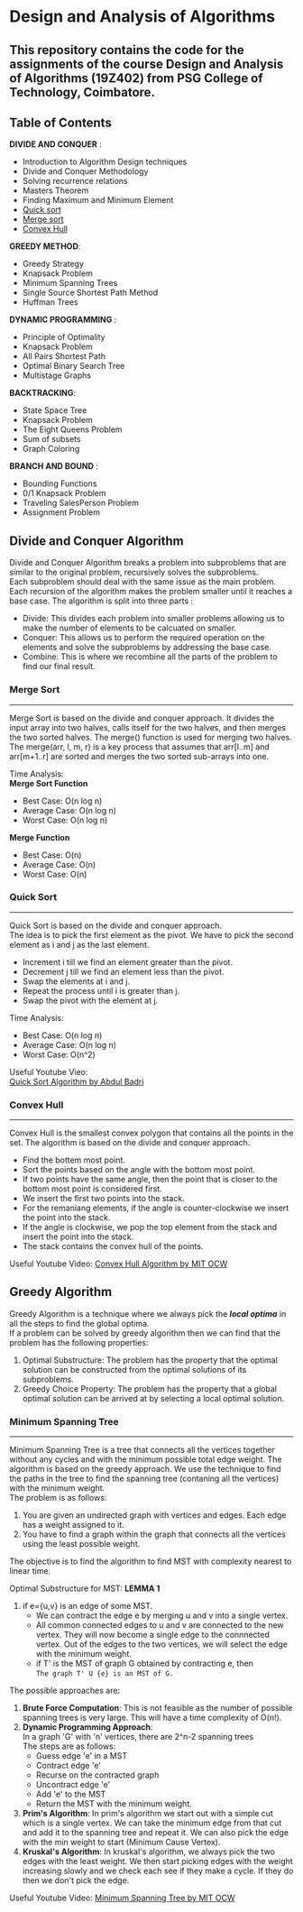 # Design and Analysis of Algorithms

## This repository contains the code for the assignments of the course Design and Analysis of Algorithms (19Z402) from PSG College of Technology, Coimbatore.

## Table of Contents
**DIVIDE AND CONQUER** : 
- Introduction to Algorithm Design techniques 
- Divide and Conquer Methodology 
- Solving recurrence relations 
- Masters Theorem 
- Finding Maximum and Minimum Element 
- [Quick sort](#quick-sort)
- [Merge sort](#merge-sort) 
- [Convex Hull](#convex-hull)   

**GREEDY METHOD**: 
- Greedy Strategy
- Knapsack Problem 
- Minimum Spanning Trees
- Single Source Shortest Path Method 
- Huffman Trees    

**DYNAMIC PROGRAMMING** : 
- Principle of Optimality 
- Knapsack Problem 
- All Pairs Shortest Path 
- Optimal Binary Search Tree 
- Multistage Graphs   
  

**BACKTRACKING**: 
- State Space Tree 
- Knapsack Problem 
- The Eight Queens Problem 
- Sum of subsets 
- Graph Coloring    

**BRANCH AND BOUND** : 
- Bounding Functions 
- 0/1 Knapsack Problem 
- Traveling SalesPerson Problem 
- Assignment Problem


## Divide and Conquer Algorithm   
Divide and Conquer Algorithm breaks a problem into subproblems that are similar to the original problem, recursively solves the subproblems.    
Each subproblem should deal with the same issue as the main problem.    
Each recursion of the algorithm makes the problem smaller until it reaches a base case. The algorithm is split into three parts :
- Divide: This divides each problem into smaller problems allowing us to make the number of elements to be calcuated on smaller.
- Conquer: This allows us to perform the required operation on the elements and solve the subproblems by addressing the base case. 
- Combine: This is where we recombine all the parts of the problem to find our final result. 

### Merge Sort 
___
Merge Sort is based on the divide and conquer approach. It divides the input array into two halves, calls itself for the two halves, and then merges the two sorted halves. The merge() function is used for merging two halves. The merge(arr, l, m, r) is a key process that assumes that arr[l..m] and arr[m+1..r] are sorted and merges the two sorted sub-arrays into one.

Time Analysis:   
**Merge Sort Function**    
- Best Case: O(n log n)
- Average Case: O(n log n)
- Worst Case: O(n log n)

**Merge Function**
- Best Case: O(n)
- Average Case: O(n)
- Worst Case: O(n)


### Quick Sort
___
Quick Sort is based on the divide and conquer approach.   
The idea is to pick the first element as the pivot. We have to pick the second element as i and j as the last element. 
- Increment i till we find an element greater than the pivot.
- Decrement j till we find an element less than the pivot.
- Swap the elements at i and j.
- Repeat the process until i is greater than j.
- Swap the pivot with the element at j.


Time Analysis:
- Best Case: O(n log n)
- Average Case: O(n log n)
- Worst Case: O(n^2)

Useful Youtube Vieo:    
[Quick Sort Algorithm by Abdul Badri](https://www.youtube.com/watch?v=7h1s2SojIRw)



### Convex Hull
___
Convex Hull is the smallest convex polygon that contains all the points in the set.
The algorithm is based on the divide and conquer approach.
- Find the bottem most point. 
- Sort the points based on the angle with the bottom most point.
- If two points have the same angle, then the point that is closer to the bottom most point is considered first.
- We insert the first two points into the stack.
- For the remaniang elements, if the angle is counter-clockwise we insert the point into the stack.
- If the angle is clockwise, we pop the top element from the stack and insert the point into the stack.
- The stack contains the convex hull of the points.


Useful Youtube Video:
[Convex Hull Algorithm by MIT OCW](https://ocw.mit.edu/courses/6-046j-design-and-analysis-of-algorithms-spring-2015/resources/lecture-2-divide-conquer-convex-hull-median-finding/)

## Greedy Algorithm
Greedy Algorithm is a technique where we always pick the ___**local optima**___ in all the steps to find the global optima.   
If a problem can be solved by greedy algorithm then we can find that the problem has the following properties:
1. Optimal Substructure: The problem has the property that the optimal solution can be constructed from the optimal solutions of its subproblems.
2. Greedy Choice Property: The problem has the property that a global optimal solution can be arrived at by selecting a local optimal solution.


### Minimum Spanning Tree
___
Minimum Spanning Tree is a tree that connects all the vertices together without any cycles and with the minimum possible total edge weight.
The algorithm is based on the greedy approach. We use the technique to find the paths in the tree to find the spanning tree (contaning all the vertices) with the minimum weight.    
The problem is as follows:   
1. You are given an undirected graph with vertices and edges. Each edge has a weight assigned to it. 
2. You have to find a graph within the graph that connects all the vertices using the least possible weight.

The objective is to find the algorithm to find MST with complexity nearest to linear time.    

Optimal Substructure for MST: **LEMMA 1**
1. if e={u,v} is an edge of some MST. 
    - We can contract the edge e by merging u and v into a single vertex.
    - All common connected edges to u and v are connected to the new vertex. They will now become a single edge to the connnected vertex. Out of the edges to the two vertices, we will select the edge with the minimum weight.
    - if T' is the MST of graph G obtained by contracting e, then     
    ```The graph T' U {e} is an MST of G.```    

     

The possible approaches are:    
1. **Brute Force Computation**: This is not feasible as the number of possible spanning trees is very large. This will have a time complexity of O(n!).
2. **Dynamic Programming Approach**:    
In a graph 'G' with 'n' vertices, there are 2^n-2 spanning trees   
The steps are as follows: 
    - Guess edge 'e' in a MST
    - Contract edge 'e'
    - Recurse on the contracted graph
    - Uncontract edge 'e'
    - Add 'e' to the MST
    - Return the MST with the minimum weight. 
3. **Prim's Algorithm**: In prim's algorithm we start out with a simple cut which is a single vertex. We can take the minimum edge from that cut and add it to the  spanning tree and repeat it. We can also pick the edge with the min weight to start (Minimum Cause Vertex). 
4. **Kruskal's Algorithm**: In kruskal's algorithm, we always pick the two edges with the least weight. We then start picking edges with the weight increasing slowly and we check each see if they make a cycle. If they do then we don't pick the edge. 


Useful Youtube Video:
[Minimum Spanning Tree by MIT OCW](https://ocw.mit.edu/courses/6-046j-design-and-analysis-of-algorithms-spring-2015/resources/lecture-12-greedy-algorithms-minimum-spanning-tree/)
